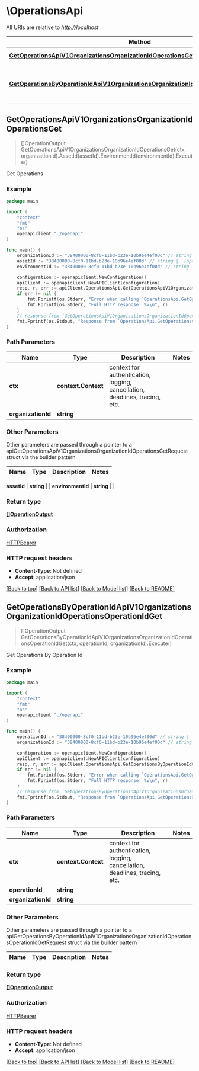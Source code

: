 # \OperationsApi

All URIs are relative to *http://localhost*

Method | HTTP request | Description
------------- | ------------- | -------------
[**GetOperationsApiV1OrganizationsOrganizationIdOperationsGet**](OperationsApi.md#GetOperationsApiV1OrganizationsOrganizationIdOperationsGet) | **Get** /api/v1/organizations/{organization_id}/operations/ | Get Operations
[**GetOperationsByOperationIdApiV1OrganizationsOrganizationIdOperationsOperationIdGet**](OperationsApi.md#GetOperationsByOperationIdApiV1OrganizationsOrganizationIdOperationsOperationIdGet) | **Get** /api/v1/organizations/{organization_id}/operations/{operation_id} | Get Operations By Operation Id



## GetOperationsApiV1OrganizationsOrganizationIdOperationsGet

> []OperationOutput GetOperationsApiV1OrganizationsOrganizationIdOperationsGet(ctx, organizationId).AssetId(assetId).EnvironmentId(environmentId).Execute()

Get Operations

### Example

```go
package main

import (
    "context"
    "fmt"
    "os"
    openapiclient "./openapi"
)

func main() {
    organizationId := "38400000-8cf0-11bd-b23e-10b96e4ef00d" // string | 
    assetId := "38400000-8cf0-11bd-b23e-10b96e4ef00d" // string |  (optional)
    environmentId := "38400000-8cf0-11bd-b23e-10b96e4ef00d" // string |  (optional)

    configuration := openapiclient.NewConfiguration()
    apiClient := openapiclient.NewAPIClient(configuration)
    resp, r, err := apiClient.OperationsApi.GetOperationsApiV1OrganizationsOrganizationIdOperationsGet(context.Background(), organizationId).AssetId(assetId).EnvironmentId(environmentId).Execute()
    if err != nil {
        fmt.Fprintf(os.Stderr, "Error when calling `OperationsApi.GetOperationsApiV1OrganizationsOrganizationIdOperationsGet``: %v\n", err)
        fmt.Fprintf(os.Stderr, "Full HTTP response: %v\n", r)
    }
    // response from `GetOperationsApiV1OrganizationsOrganizationIdOperationsGet`: []OperationOutput
    fmt.Fprintf(os.Stdout, "Response from `OperationsApi.GetOperationsApiV1OrganizationsOrganizationIdOperationsGet`: %v\n", resp)
}
```

### Path Parameters


Name | Type | Description  | Notes
------------- | ------------- | ------------- | -------------
**ctx** | **context.Context** | context for authentication, logging, cancellation, deadlines, tracing, etc.
**organizationId** | **string** |  | 

### Other Parameters

Other parameters are passed through a pointer to a apiGetOperationsApiV1OrganizationsOrganizationIdOperationsGetRequest struct via the builder pattern


Name | Type | Description  | Notes
------------- | ------------- | ------------- | -------------

 **assetId** | **string** |  | 
 **environmentId** | **string** |  | 

### Return type

[**[]OperationOutput**](OperationOutput.md)

### Authorization

[HTTPBearer](../README.md#HTTPBearer)

### HTTP request headers

- **Content-Type**: Not defined
- **Accept**: application/json

[[Back to top]](#) [[Back to API list]](../README.md#documentation-for-api-endpoints)
[[Back to Model list]](../README.md#documentation-for-models)
[[Back to README]](../README.md)


## GetOperationsByOperationIdApiV1OrganizationsOrganizationIdOperationsOperationIdGet

> []OperationOutput GetOperationsByOperationIdApiV1OrganizationsOrganizationIdOperationsOperationIdGet(ctx, operationId, organizationId).Execute()

Get Operations By Operation Id

### Example

```go
package main

import (
    "context"
    "fmt"
    "os"
    openapiclient "./openapi"
)

func main() {
    operationId := "38400000-8cf0-11bd-b23e-10b96e4ef00d" // string | 
    organizationId := "38400000-8cf0-11bd-b23e-10b96e4ef00d" // string | 

    configuration := openapiclient.NewConfiguration()
    apiClient := openapiclient.NewAPIClient(configuration)
    resp, r, err := apiClient.OperationsApi.GetOperationsByOperationIdApiV1OrganizationsOrganizationIdOperationsOperationIdGet(context.Background(), operationId, organizationId).Execute()
    if err != nil {
        fmt.Fprintf(os.Stderr, "Error when calling `OperationsApi.GetOperationsByOperationIdApiV1OrganizationsOrganizationIdOperationsOperationIdGet``: %v\n", err)
        fmt.Fprintf(os.Stderr, "Full HTTP response: %v\n", r)
    }
    // response from `GetOperationsByOperationIdApiV1OrganizationsOrganizationIdOperationsOperationIdGet`: []OperationOutput
    fmt.Fprintf(os.Stdout, "Response from `OperationsApi.GetOperationsByOperationIdApiV1OrganizationsOrganizationIdOperationsOperationIdGet`: %v\n", resp)
}
```

### Path Parameters


Name | Type | Description  | Notes
------------- | ------------- | ------------- | -------------
**ctx** | **context.Context** | context for authentication, logging, cancellation, deadlines, tracing, etc.
**operationId** | **string** |  | 
**organizationId** | **string** |  | 

### Other Parameters

Other parameters are passed through a pointer to a apiGetOperationsByOperationIdApiV1OrganizationsOrganizationIdOperationsOperationIdGetRequest struct via the builder pattern


Name | Type | Description  | Notes
------------- | ------------- | ------------- | -------------



### Return type

[**[]OperationOutput**](OperationOutput.md)

### Authorization

[HTTPBearer](../README.md#HTTPBearer)

### HTTP request headers

- **Content-Type**: Not defined
- **Accept**: application/json

[[Back to top]](#) [[Back to API list]](../README.md#documentation-for-api-endpoints)
[[Back to Model list]](../README.md#documentation-for-models)
[[Back to README]](../README.md)

